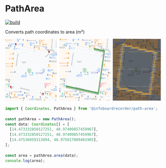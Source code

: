 # PathArea

[![build](https://github.com/infoboardrecorder/path-area/actions/workflows/build.yaml/badge.svg)](https://github.com/infoboardrecorder/path-area/actions/workflows/build.yaml)

Converts path coordinates to area (m²)

<p align="center">
  <img src="./img/result.png " alt="result" height="200">
</p>

```ts
import { Coordinates, PathArea } from '@infoboardrecorder/path-area';

const pathArea = new PathArea();
const data: Coordinates[] = [
  [14.473332850127251, 48.97409857459967],
  [14.473332850127251, 48.97409857459967],
  [14.47536059313894, 48.975017809401905],
];

const area = pathArea.area(data);
console.log(area);
```
